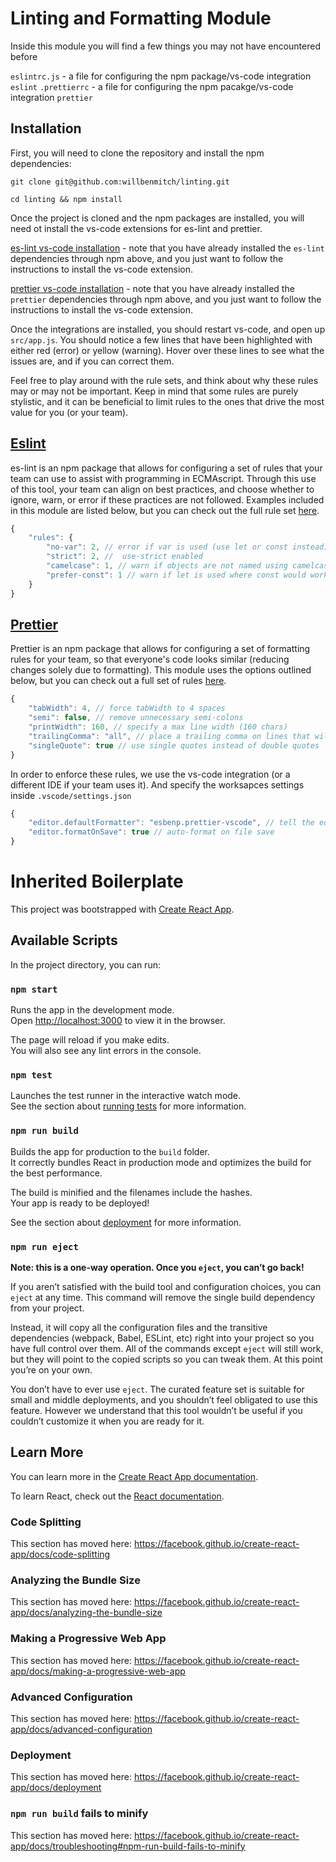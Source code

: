 # Linting and Formatting Module

Inside this module you will find a few things you may not have encountered before

`eslintrc.js` - a file for configuring the npm package/vs-code integration `eslint`
`.prettierrc` - a file for configuring the npm pacakge/vs-code integration `prettier`

## Installation

First, you will need to clone the repository and install the npm dependencies:

`git clone git@github.com:willbenmitch/linting.git`

`cd linting && npm install`

Once the project is cloned and the npm packages are installed, you will need ot install the vs-code extensions for es-lint and prettier.

[es-lint vs-code installation](https://marketplace.visualstudio.com/items?itemName=dbaeumer.vscode-eslint) - note that you have already installed the `es-lint` dependencies through npm above, and you just want to follow the instructions to install the vs-code extension.

[prettier vs-code installation](https://marketplace.visualstudio.com/items?itemName=esbenp.prettier-vscode) - note that you have already installed the `prettier` dependencies through npm above, and you just want to follow the instructions to install the vs-code extension.

Once the integrations are installed, you should restart vs-code, and open up `src/app.js`. You should notice a few lines that have been highlighted with either red (error) or yellow (warning). Hover over these lines to see what the issues are, and if you can correct them.

Feel free to play around with the rule sets, and think about why these rules may or may not be important. Keep in mind that some rules are purely stylistic, and it can be beneficial to limit rules to the ones that drive the most value for you (or your team).

## [Eslint](https://eslint.org/)

es-lint is an npm package that allows for configuring a set of rules that your team can use to assist with programming in ECMAscript. Through this use of this tool, your team can align on best practices, and choose whether to ignore, warn, or error if these practices are not followed. Examples included in this module are listed below, but you can check out the full rule set [here](https://eslint.org/docs/rules/).

```js
{
    "rules": {
        "no-var": 2, // error if var is used (use let or const instead)
        "strict": 2, //  use-strict enabled
        "camelcase": 1, // warn if objects are not named using camelcase
        "prefer-const": 1 // warn if let is used where const would work (ie. if you use let, but do not reassign)
    }
}
```

## [Prettier](https://prettier.io/)

Prettier is an npm package that allows for configuring a set of formatting rules for your team, so that everyone's code looks similar (reducing changes solely due to formatting). This module uses the options outlined below, but you can check out a full set of rules [here]().

```js
{
    "tabWidth": 4, // force tabWidth to 4 spaces
    "semi": false, // remove unnecessary semi-colons
    "printWidth": 160, // specify a max line width (160 chars)
    "trailingComma": "all", // place a trailing comma on lines that will support it
    "singleQuote": true // use single quotes instead of double quotes
}
```

In order to enforce these rules, we use the vs-code integration (or a different IDE if your team uses it). And specify the worksapces settings inside `.vscode/settings.json`

```js
{
    "editor.defaultFormatter": "esbenp.prettier-vscode", // tell the editor which formatter to use
    "editor.formatOnSave": true // auto-format on file save
}
```

# Inherited Boilerplate

This project was bootstrapped with [Create React App](https://github.com/facebook/create-react-app).

## Available Scripts

In the project directory, you can run:

### `npm start`

Runs the app in the development mode.<br />
Open [http://localhost:3000](http://localhost:3000) to view it in the browser.

The page will reload if you make edits.<br />
You will also see any lint errors in the console.

### `npm test`

Launches the test runner in the interactive watch mode.<br />
See the section about [running tests](https://facebook.github.io/create-react-app/docs/running-tests) for more information.

### `npm run build`

Builds the app for production to the `build` folder.<br />
It correctly bundles React in production mode and optimizes the build for the best performance.

The build is minified and the filenames include the hashes.<br />
Your app is ready to be deployed!

See the section about [deployment](https://facebook.github.io/create-react-app/docs/deployment) for more information.

### `npm run eject`

**Note: this is a one-way operation. Once you `eject`, you can’t go back!**

If you aren’t satisfied with the build tool and configuration choices, you can `eject` at any time. This command will remove the single build dependency from your project.

Instead, it will copy all the configuration files and the transitive dependencies (webpack, Babel, ESLint, etc) right into your project so you have full control over them. All of the commands except `eject` will still work, but they will point to the copied scripts so you can tweak them. At this point you’re on your own.

You don’t have to ever use `eject`. The curated feature set is suitable for small and middle deployments, and you shouldn’t feel obligated to use this feature. However we understand that this tool wouldn’t be useful if you couldn’t customize it when you are ready for it.

## Learn More

You can learn more in the [Create React App documentation](https://facebook.github.io/create-react-app/docs/getting-started).

To learn React, check out the [React documentation](https://reactjs.org/).

### Code Splitting

This section has moved here: https://facebook.github.io/create-react-app/docs/code-splitting

### Analyzing the Bundle Size

This section has moved here: https://facebook.github.io/create-react-app/docs/analyzing-the-bundle-size

### Making a Progressive Web App

This section has moved here: https://facebook.github.io/create-react-app/docs/making-a-progressive-web-app

### Advanced Configuration

This section has moved here: https://facebook.github.io/create-react-app/docs/advanced-configuration

### Deployment

This section has moved here: https://facebook.github.io/create-react-app/docs/deployment

### `npm run build` fails to minify

This section has moved here: https://facebook.github.io/create-react-app/docs/troubleshooting#npm-run-build-fails-to-minify
